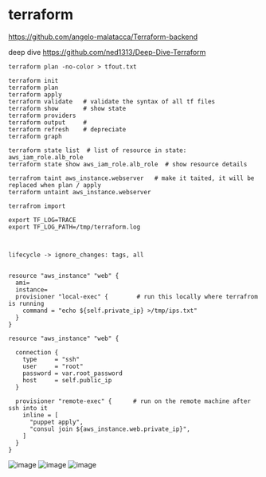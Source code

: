 # terraform

https://github.com/angelo-malatacca/Terraform-backend

deep dive
https://github.com/ned1313/Deep-Dive-Terraform

```
terraform plan -no-color > tfout.txt    
```

```
terraform init
terraform plan
terraform apply
terraform validate   # validate the syntax of all tf files
terraform show       # show state
terraform providers
terraform output     #
terraform refresh    # depreciate
terraform graph

terraform state list  # list of resource in state: aws_iam_role.alb_role
terraform state show aws_iam_role.alb_role  # show resource details

terrafrom taint aws_instance.webserver   # make it taited, it will be replaced when plan / apply
terraform untaint aws_instance.webserver

terrafrom import 

export TF_LOG=TRACE
export TF_LOG_PATH=/tmp/terraform.log



lifecycle -> ignore_changes: tags, all


resource "aws_instance" "web" {
  ami=
  instance=
  provisioner "local-exec" {        # run this locally where terrafrom is running
    command = "echo ${self.private_ip} >/tmp/ips.txt"
  }
}

resource "aws_instance" "web" {

  connection {
    type     = "ssh"
    user     = "root"
    password = var.root_password
    host     = self.public_ip
  }

  provisioner "remote-exec" {      # run on the remote machine after ssh into it
    inline = [
      "puppet apply",
      "consul join ${aws_instance.web.private_ip}",
    ]
  }
}

```
![image](https://github.com/jhong40/terraform/assets/13383120/fea39cee-6bee-4a5b-b0fb-5f7e8dd5e08b)
![image](https://github.com/jhong40/terraform/assets/13383120/51f78cde-9510-4218-a38a-4f2f1e3d52fd)
![image](https://github.com/jhong40/terraform/assets/13383120/2b098bb1-1e18-4ca1-95f6-4824b7c1ecc7)




